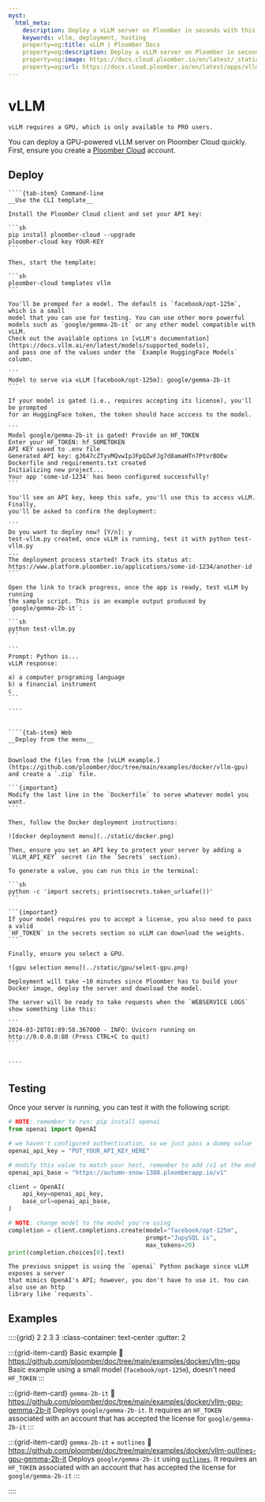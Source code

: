 ```yaml
---
myst:
  html_meta:
    description: Deploy a vLLM server on Ploomber in seconds with this guide.
    keywords: vllm, deployment, hosting
    property=og:title: vLLM | Ploomber Docs
    property=og:description: Deploy a vLLM server on Ploomber in seconds with this guide.
    property=og:image: https://docs.cloud.ploomber.io/en/latest/_static/opengraph-images-vllm.png
    property=og:url: https://docs.cloud.ploomber.io/en/latest/apps/vllm.html
---
```


# vLLM

```{important}
vLLM requires a GPU, which is only available to PRO users.
```

You can deploy a GPU-powered vLLM server on Ploomber Cloud quickly. First, ensure you create a [Ploomber Cloud](https://platform.ploomber.io/register?utm_source=vllm&utm_medium=documentation) account. 

## Deploy


`````{tab-set}
````{tab-item} Command-line
__Use the CLI template__

Install the Ploomber Cloud client and set your API key:

```sh
pip install ploomber-cloud --upgrade
ploomber-cloud key YOUR-KEY
```

Then, start the template:

```sh
ploomber-cloud templates vllm
```

You'll be promped for a model. The default is `facebook/opt-125m`, which is a small
model that you can use for testing. You can use other more powerful
models such as `google/gemma-2b-it` or any other model compatible with vLLM.
Check out the available options in [vLLM's documentation](https://docs.vllm.ai/en/latest/models/supported_models),
and pass one of the values under the `Example HuggingFace Models` column.

```
Model to serve via vLLM [facebook/opt-125m]: google/gemma-2b-it
```

If your model is gated (i.e., requires accepting its license), you'll be prompted 
for an HuggingFace token, the token should hace acccess to the model.

```
Model google/gemma-2b-it is gated! Provide an HF_TOKEN
Enter your HF_TOKEN: hf_SOMETOKEN
API KEY saved to .env file
Generated API key: gJ647cZTyvMQvwIpJFpQZwFJg7d8amaHTn7PtvrBOEw
Dockerfile and requirements.txt created
Initializing new project...
Your app 'some-id-1234' has been configured successfully!
```

You'll see an API key, keep this safe, you'll use this to access vLLM. Finally,
you'll be asked to confirm the deployment:

```
Do you want to deploy now? [Y/n]: y
test-vllm.py created, once vLLM is running, test it with python test-vllm.py
...
The deployment process started! Track its status at: https://www.platform.ploomber.io/applications/some-id-1234/another-id
```

Open the link to track progress, once the app is ready, test vLLM by running
the sample script. This is an example output produced by `google/gemma-2b-it`:

```sh
python test-vllm.py
```

```
Prompt: Python is...
vLLM response:

a) a computer programing language
b) a financial instrument
c
```

````


````{tab-item} Web
__Deploy from the menu__


Download the files from the [vLLM example.](https://github.com/ploomber/doc/tree/main/examples/docker/vllm-gpu) and create a `.zip` file.

```{important}
Modify the last line in the `Dockerfile` to serve whatever model you want.
```

Then, follow the Docker deployment instructions:

![docker deployment menu](../static/docker.png)

Then, ensure you set an API key to protect your server by adding a `VLLM_API_KEY` secret (in the `Secrets` section).

To generate a value, you can run this in the terminal:

```sh
python -c 'import secrets; print(secrets.token_urlsafe())'
```

```{important}
If your model requires you to accept a license, you also need to pass a valid
`HF_TOKEN` in the secrets section so vLLM can download the weights.
```

Finally, ensure you select a GPU.

![gpu selection menu](../static/gpu/select-gpu.png)

Deployment will take ~10 minutes since Ploomber has to build your Docker image, deploy the server and download the model.

The server will be ready to take requests when the `WEBSERVICE LOGS` show something like this:

```
2024-03-28T01:09:58.367000 - INFO: Uvicorn running on http://0.0.0.0:80 (Press CTRL+C to quit)
```


````
`````

## Testing

Once your server is running, you can test it with the following script:

```python
# NOTE: remember to run: pip install openai
from openai import OpenAI

# we haven't configured authentication, so we just pass a dummy value
openai_api_key = "PUT_YOUR_API_KEY_HERE"

# modify this value to match your host, remember to add /v1 at the end
openai_api_base = "https://autumn-snow-1380.ploomberapp.io/v1"

client = OpenAI(
    api_key=openai_api_key,
    base_url=openai_api_base,
)

# NOTE: change model to the model you're using
completion = client.completions.create(model="facebook/opt-125m",
                                       prompt="JupySQL is",
                                       max_tokens=20)
print(completion.choices[0].text)
```

```{note}
The previous snippet is using the `openai` Python package since vLLM exposes a server
that mimics OpenAI's API; however, you don't have to use it. You can also use an http
library like `requests`.
```

## Examples

::::{grid} 2 2 3 3
:class-container: text-center
:gutter: 2

:::{grid-item-card} Basic example
:link: https://github.com/ploomber/doc/tree/main/examples/docker/vllm-gpu
Basic example using a small model (`facebook/opt-125m`), doesn't need `HF_TOKEN`
:::

:::{grid-item-card} `gemma-2b-it`
:link: https://github.com/ploomber/doc/tree/main/examples/docker/vllm-gpu-gemma-2b-it
Deploys `google/gemma-2b-it`. It requires an `HF_TOKEN` associated with an account that has
accepted the license for `google/gemma-2b-it`
:::


:::{grid-item-card} `gemma-2b-it` + `outlines`
:link: https://github.com/ploomber/doc/tree/main/examples/docker/vllm-outlines-gpu-gemma-2b-it
Deploys `google/gemma-2b-it` using
[`outlines`](https://github.com/outlines-dev/outlines). It requires an `HF_TOKEN`
associated with an account that has accepted the license for `google/gemma-2b-it`
:::

::::

